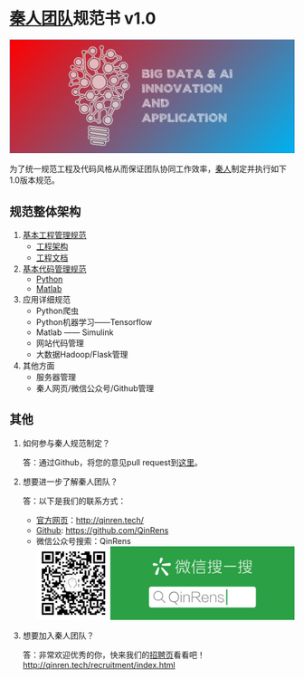 # [秦人团队](http://qinren.tech/)规范书 v1.0

![qinren-top](img/qinren-top.png)

为了统一规范工程及代码风格从而保证团队协同工作效率，[秦人](http://qinren.tech/)制定并执行如下1.0版本规范。

## 规范整体架构

1. [基本工程管理规范](project/)
	+ [工程架构](project/#_2)
	+ [工程文档](project/#_5)
2. [基本代码管理规范](/code)
	+ [Python](code/#python)
	+ [Matlab](code/#matlab)
3. 应用详细规范
	+ Python爬虫
	+ Python机器学习——Tensorflow
	+ Matlab —— Simulink
	+ 网站代码管理
	+ 大数据Hadoop/Flask管理
4. 其他方面
	+ 服务器管理
	+ 秦人网页/微信公众号/Github管理

## 其他

1. 如何参与秦人规范制定？
	
	答：通过Github，将您的意见pull request到[这里](https://github.com/QinRens/qinren-standard-web)。

2. 想要进一步了解秦人团队？

	答：以下是我们的联系方式：

	+ [官方网页](http://qinren.tech/)：http://qinren.tech/
	+ [Github](https://github.com/QinRens): https://github.com/QinRens
	+ 微信公众号搜索：QinRens
	![wechat](img/wechat.png)

3. 想要加入秦人团队？

	答：非常欢迎优秀的你，快来我们的[招聘页](http://qinren.tech/recruitment/index.html)看看吧！http://qinren.tech/recruitment/index.html
